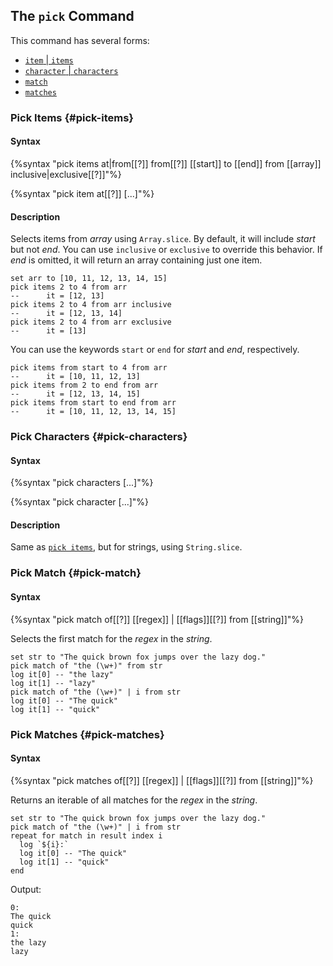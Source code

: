 
## The `pick` Command

This command has several forms:

- [`item` | `items`](#pick-items)
- [`character` | `characters`](#pick-characters)
- [`match`](#pick-match)
- [`matches`](#pick-matches)

### Pick Items {#pick-items}

#### Syntax

{%syntax "pick items at|from[[?]] from[[?]] [[start]] to [[end]] from [[array]] inclusive|exclusive[[?]]"%}

{%syntax "pick item at[[?]] [...]"%}

#### Description

Selects items from <var>array</var> using `Array.slice`. By default, it will
include <var>start</var> but not <var>end</var>. You can use `inclusive` or
`exclusive` to override this behavior. If <var>end</var> is omitted, it will
return an array containing just one item.

  ~~~ hyperscript
  set arr to [10, 11, 12, 13, 14, 15]
  pick items 2 to 4 from arr
  --      it = [12, 13]
  pick items 2 to 4 from arr inclusive
  --      it = [12, 13, 14]
  pick items 2 to 4 from arr exclusive
  --      it = [13]
  ~~~

You can use the keywords `start` or `end` for <var>start</var> and
<var>end</var>, respectively.

  ~~~ hyperscript
  pick items from start to 4 from arr
  --      it = [10, 11, 12, 13]
  pick items from 2 to end from arr
  --      it = [12, 13, 14, 15]
  pick items from start to end from arr
  --      it = [10, 11, 12, 13, 14, 15]
  ~~~

### Pick Characters {#pick-characters}

#### Syntax

{%syntax "pick characters [...]"%}

{%syntax "pick character [...]"%}

#### Description

Same as [`pick items`](#pick-items), but for strings, using `String.slice`.

### Pick Match {#pick-match}

#### Syntax

{%syntax "pick match of[[?]] [[regex]] | [[flags]][[?]] from [[string]]"%}

Selects the first match for the <var>regex</var> in the <var>string</var>.

  ~~~ hyperscript
  set str to "The quick brown fox jumps over the lazy dog."
  pick match of "the (\w+)" from str
  log it[0] -- "the lazy"
  log it[1] -- "lazy"
  pick match of "the (\w+)" | i from str
  log it[0] -- "The quick"
  log it[1] -- "quick"
  ~~~

### Pick Matches {#pick-matches}

#### Syntax

{%syntax "pick matches of[[?]] [[regex]] | [[flags]][[?]] from [[string]]"%}

Returns an iterable of all matches for the <var>regex</var> in the
<var>string</var>.

  ~~~ hyperscript
  set str to "The quick brown fox jumps over the lazy dog."
  pick match of "the (\w+)" | i from str
  repeat for match in result index i
    log `${i}:`
    log it[0] -- "The quick"
    log it[1] -- "quick"
  end
  ~~~
  Output:
  ~~~
  0:
  The quick
  quick
  1:
  the lazy
  lazy
  ~~~
